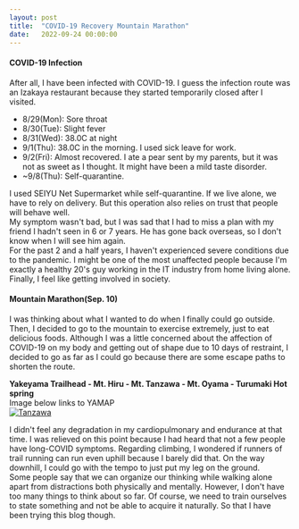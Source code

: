 ```yaml
---
layout: post
title:  "COVID-19 Recovery Mountain Marathon"
date:   2022-09-24 00:00:00
---
```


#### **COVID-19 Infection**
After all, I have been infected with COVID-19. I guess the infection route was an Izakaya restaurant because they started temporarily closed after I visited.
- 8/29(Mon): Sore throat
- 8/30(Tue): Slight fever
- 8/31(Wed): 38.0C at night
- 9/1(Thu): 38.0C in the morning. I used sick leave for work.
- 9/2(Fri): Almost recovered. I ate a pear sent by my parents, but it was not as sweet as I thought. It might have been a mild taste disorder.
- ~9/8(Thu): Self-quarantine.

I used SEIYU Net Supermarket while self-quarantine. If we live alone, we have to rely on delivery. But this operation also relies on trust that people will behave well.  
My symptom wasn't bad, but I was sad that I had to miss a plan with my friend I hadn't seen in 6 or 7 years. He has gone back overseas, so I don't know when I will see him again.  
For the past 2 and a half years, I haven't experienced severe conditions due to the pandemic. I might be one of the most unaffected people because I'm exactly a healthy 20's guy working in the IT industry from home living alone. Finally, I feel like getting involved in society.

#### **Mountain Marathon(Sep. 10)**
I was thinking about what I wanted to do when I finally could go outside. Then, I decided to go to the mountain to exercise extremely, just to eat delicious foods.
Although I was a little concerned about the affection of COVID-19 on my body and getting out of shape due to 10 days of restraint, I decided to go as far as I could go because there are some escape paths to shorten the route.  

**Yakeyama Trailhead - Mt. Hiru - Mt. Tanzawa - Mt. Oyama - Turumaki Hot spring**  
Image below links to YAMAP  
[![Tanzawa](https://ashg0.github.io/assets/images/20220924_Tanzawa.PNG)](https://yamap.com/activities/19496457)

I didn't feel any degradation in my cardiopulmonary and endurance at that time. I was relieved on this point because I had heard that not a few people have long-COVID symptoms.
Regarding climbing, I wondered if runners of trail running can run even uphill because I barely did that. On the way downhill, I could go with the tempo to just put my leg on the ground.  
Some people say that we can organize our thinking while walking alone apart from distractions both physically and mentally. However, I don't have too many things to think about so far. Of course, we need to train ourselves to state something and not be able to acquire it naturally. So that I have been trying this blog though.
